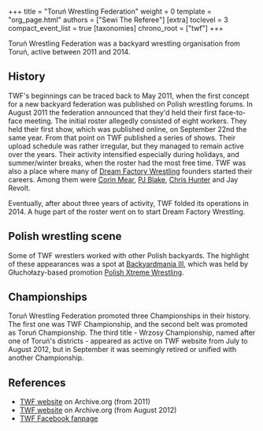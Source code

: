 +++
title = "Toruń Wrestling Federation"
weight = 0
template = "org_page.html"
authors = ["Sewi The Referee"]
[extra]
toclevel = 3
compact_event_list = true
[taxonomies]
chrono_root = ["twf"]
+++

Toruń Wrestling Federation was a backyard wrestling organisation from Toruń, active between 2011 and 2014.

## History

TWF's beginnings can be traced back to May 2011, when the first concept for a new backyard federation was published on Polish wrestling forums. In August 2011 the federation announced that they'd held their first face-to-face meeting. The initial roster allegedly consisted of eight workers. They held their first show, which was published online, on September 22nd the same year. From that point on TWF published a series of shows. Their upload schedule was rather irregular, but they managed to remain active over the years. Their activity intensified especially during holidays, and summer/winter breaks, when the roster had the most free time. TWF was also a place where many of [Dream Factory Wrestling](@/o/dfw.md) founders started their careers. Among them were [Corin Mear](@/w/corin-mear.md), [PJ Blake](@/w/pj-blake.md), [Chris Hunter](@/w/chris-hunter.md) and Jay Revolt.

Eventually, after about three years of activity, TWF folded its operations in 2014. A huge part of the roster went on to start Dream Factory Wrestling.

## Polish wrestling scene

Some of TWF wrestlers worked with other Polish backyards. The highlight of these appearances was a spot at [Backyardmania III](@/e/pxw/2012-07-24-pxw-backyardmania-3.md), which was held by Głuchołazy-based promotion [Polish Xtreme Wrestling](@/o/pxw.md).

## Championships

Toruń Wrestling Federation promoted three Championships in their history. The first one was TWF Championship, and the second belt was promoted as Toruń Championship. The third title - Wrzosy Championship, named after one of Toruń's districts - appeared as active on TWF website from July to August 2012, but in September it was seemingly retired or unified with another Championship.

## References

* [TWF website](https://web.archive.org/web/20111002095507/http://www.twf.npx.pl/news.php) on Archive.org (from 2011)
* [TWF website](https://web.archive.org/web/20120814065916/http://www.twf.npx.pl/news.php) on Archive.org (from August 2012)
* [TWF Facebook fanpage](https://www.facebook.com/TorunWrestlingFederation/?locale=pl_PL)
